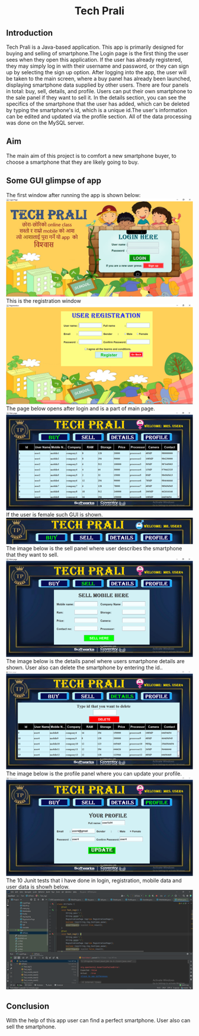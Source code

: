 
<h1 align="center">
  <font> Tech Prali </font>
</h1>
<h2 align="left">Introduction</h2>
Tech Prali is a Java-based application. This app is primarily designed for buying and selling of smartphone.The Login page is the first thing the user sees when they open this application. If the user has already registered, they may simply log in with their username and password, or they can sign up by selecting the sign up option. After logging into the app, the user will be taken to the main screen, where a buy panel has already been launched, displaying smartphone data supplied by other users. There are four panels in total: buy, sell, details, and profile. Users can put their own smartphone to the sale panel if they want to sell it. In the details section, you can see the specifics of the smartphone that the user has added, which can be deleted by typing the smartphone's id, which is a unique id.The user's information can be edited and updated via the profile section. All of the data processing was done on the MySQL server.
<h2 align="left">Aim </h2>
The main aim of this project is to comfort a new smartphone buyer, to choose a smartphone that they are likely going to buy.
<h2 align="left">Some GUI glimpse of app</h2>
The first window after running the app is shown below:
<img src="s6.PNG"/>
This is the registration window
<img src="s7.PNG"/>
The page below opens after login and is a part of main page.
<img src="s1.PNG"/>
If the user is female such GUI is shown.
<img src="s5.PNG"/>
The image below is the sell panel where user describes the smartphone that they want to sell.
<img src="s2.PNG"/>
The image below is the details panel where users smartphone details are shown. User also can delete the smartphone by entering the id..
<img src="s3.PNG"/>
The image below is the profile panel where you can update your profile.
<img src="s4.PNG"/>
The 10 Junit tests that i have done in login, registration, mobile data and user data is showh below.
<img src="s8.PNG"/>

<h2 align="left">Conclusion</h2>
With the help of this app user can find a perfect smartphone. User also can sell the smartphone. 




